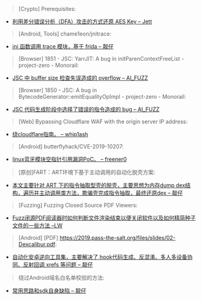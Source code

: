> [Crypto] Prerequisites: 


* [利用差分错误分析（DFA）攻击的方式还原 AES Key – Jett](https://chipwhisperer.readthedocs.io/en/latest/tutorials/fault_4-openadc-cwlitexmega.html#tutorial-fault-4-openadc-cwlitexmega)



> [Android, Tools] chame1eon/jnitrace: 


* [jni 函数调用 trace 模块，基于 frida – 靓仔](https://github.com/chame1eon/jnitrace)



> [Browser] 1851 - JSC: YarrJIT: A bug in initParenContextFreeList - project-zero - Monorail: 


* [JSC 中 buffer size 检查失误造成的 overflow – AI_FUZZ](https://bugs.chromium.org/p/project-zero/issues/detail?id=1851)



> [Browser] 1850 - JSC: A bug in BytecodeGenerator::emitEqualityOpImpl - project-zero - Monorail: 


* [JSC 代码生成阶段中选择了错误的指令造成的 bug – AI_FUZZ](https://bugs.chromium.org/p/project-zero/issues/detail?id=1850)



> [Web] Bypassing Cloudflare WAF with the origin server IP address: 


* [绕cloudflare指南。 – whip1ash](https://blog.detectify.com/2019/07/31/bypassing-cloudflare-waf-with-the-origin-server-ip-address/)



> [Android] butterflyhack/CVE-2019-10207: 


* [linux蓝牙模块空指针引用漏洞PoC。 – freener0](https://github.com/butterflyhack/CVE-2019-10207/)



> [原创]FART：ART环境下基于主动调用的自动化脱壳方案: 


* [本文主要针对 ART 下的指令抽取型壳的脱壳，主要思想为内存dump dex结构，遍历并主动调用类方法，欺骗壳完成指令抽取，最终还原dex – 靓仔](https://bbs.pediy.com/thread-252630.htm)



> [Fuzzing] Fuzzing Closed Source PDF Viewers: 


* [Fuzz闭源PDF阅读器时如何判断文件渲染结束以便关闭软件以及如何精简种子文件的一些方法 –LW](https://hubs.ly/H0k0Rt60)



> [Android] [PDF] https://2019.pass-the-salt.org/files/slides/02-Dexcalibur.pdf: 


* [自动化安卓逆向工具集，主要解决了 hook代码生成、反混淆、多人多设备协同、反射回调 xrefs 等问题 – 靓仔](https://2019.pass-the-salt.org/files/slides/02-Dexcalibur.pdf)



> 绕过Android域名白名单校验的方法: 


* [常用思路和sdk自身缺陷 – 靓仔](https://www.freebuf.com/articles/web/208868.html)